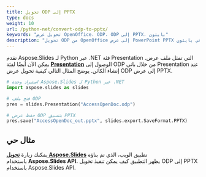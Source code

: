 ```yaml
---
title: تحويل ODP إلى PPTX
type: docs
weight: 10
url: /python-net/convert-odp-to-pptx/
keywords: "تحويل عرض OpenOffice، ODP، ODP إلى PPTX، بايثون"
description: "تحويل ODP من OpenOffice إلى عرض PowerPoint PPTX في بايثون"
---
```


تقدم Aspose.Slides لـ Python عبر .NET فئة Presentation التي تمثل ملف عرض. يمكن الآن أيضًا لفئة [**Presentation**](https://reference.aspose.com/slides/python-net/aspose.slides/presentation/) الوصول إلى ODP من خلال باني Presentation عند إنشاء الكائن. يوضح المثال التالي كيفية تحويل عرض ODP إلى عرض PPTX.

```py
# استيراد وحدة Aspose.Slides لـ Python عبر .NET
import aspose.slides as slides

# فتح ملف ODP
pres = slides.Presentation("AccessOpenDoc.odp")

# حفظ عرض ODP بتنسيق PPTX
pres.save("AccessOpenDoc_out.pptx", slides.export.SaveFormat.PPTX)
```



## **مثال حي**
يمكنك زيارة [**تحويل Aspose.Slides**](https://products.aspose.app/slides/conversion/) تطبيق الويب، الذي تم بناؤه باستخدام **Aspose.Slides API.** يظهر التطبيق كيف يمكن تنفيذ تحويل ODP إلى PPTX باستخدام Aspose.Slides API.